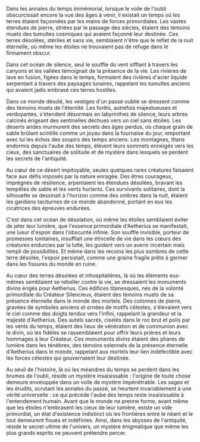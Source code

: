   
Dans les annales du temps immémorial, lorsque le voile de l'oubli obscurcissait encore la vue des âges à venir, il existait un temps où les terres étaient façonnées par les mains de forces primordiales. Les vastes étendues de pierre, striées par le passage des siècles, étaient des témoins muets des tumultes cosmiques qui avaient façonné leur destinée. Ces terres désolées, stériles et sans vie, semblaient n'être que le reflet de la nuit éternelle, où même les étoiles ne trouvaient pas de refuge dans le firmament obscur.

Dans cet océan de silence, seul le souffle du vent sifflant à travers les canyons et les vallées témoignait de la présence de la vie. Les rivières de lave en fusion, figées dans le temps, formaient des rivières d'acier liquide serpentant à travers des paysages lunaires, rappelant les tumultes anciens qui avaient jadis embrasé ces terres hostiles.

Dans ce monde désolé, les vestiges d'un passé oublié se dressent comme des témoins muets de l'éternité. Les forêts, autrefois majestueuses et verdoyantes, s'étendent désormais en labyrinthes de silence, leurs arbres calcinés érigeant des sentinelles déchues vers un ciel sans étoiles. Les déserts arides murmurent des secrets des âges perdus, où chaque grain de sable brûlant scintille comme un joyau dans la fournaise du jour, emportant avec lui les échos des soupirs des temps anciens. Les montagnes, titans endormis depuis l'aube des temps, élèvent leurs sommets enneigés vers les cieux, des sanctuaires de solitude et de mystère dans lesquels se perdent les secrets de l'antiquité.

Au cœur de ce désert impitoyable, seules quelques rares créatures faisaient face aux défis imposés par la nature enragée. Des êtres courageux, imprégnés de résilience, arpentaient les étendues désolées, bravant les tempêtes de sable et les vents hurlants. Ces survivants solitaires, dont la silhouette se dessinait à l'horizon comme des ombres dans la nuit, étaient les gardiens taciturnes de ce monde abandonné, portant en eux les cicatrices des épreuves endurées.

C'est dans cet océan de désolation, où même les étoiles semblaient éviter de jeter leur lumière, que l'essence primordiale d'Aetherius se manifestait, une lueur d'espoir dans l'obscurité infinie. Son souffle invisible, porteur de promesses lointaines, insufflait une étincelle de vie dans les cœurs des créatures endurcies par la lutte, les guidant vers un avenir incertain mais rempli de possibilités. Et même dans les recoins les plus sombres de cette terre désolée, l'espoir persistait, comme une graine fragile prête à germer dans les fissures du monde en ruine.

Au cœur des terres désolées et inhospitalières, là où les éléments eux-mêmes semblaient se rebeller contre la vie, se dressaient les monuments divins érigés pour Aetherius. Ces édifices titanesques, nés de la volonté primordiale du Créateur Silencieux, étaient des témoins muets de sa présence éternelle dans le monde des mortels. Des colonnes de pierre, gravées de symboles anciens et ornées de motifs célestes, s'élevaient vers le ciel comme des doigts tendus vers l'infini, rappelant la grandeur et la majesté d'Aetherius. Des autels sacrés, ciselés dans le roc brut et polis par les vents du temps, étaient des lieux de vénération et de communion avec le divin, où les fidèles se rassemblaient pour offrir leurs prières et leurs hommages à leur Créateur. Ces monuments divins étaient des phares de lumière dans les ténèbres, des témoins solennels de la présence éternelle d'Aetherius dans le monde, rappelant aux mortels leur lien indéfectible avec les forces célestes qui gouvernaient leur destinée.

Au seuil de l'histoire, là où les méandres du temps se perdent dans les brumes de l'oubli, réside un mystère insaisissable : l'origine de toute chose demeure enveloppée dans un voile de mystère impénétrable. Les sages et les érudits, scrutant les annales du passé, se heurtent invariablement à une vérité universelle : ce qui précède l'aube des temps reste insaisissable à l'entendement humain. Avant que le monde ne prenne forme, avant même que les étoiles n'embrasent les cieux de leur lumière, existe un vide primordial, un état d'existence indistinct où les frontières entre le néant et le tout demeurent floues et indéfinies. Ainsi, dans les abysses de l'antiquité, réside le secret ultime de l'univers, un mystère énigmatique que même les plus grands esprits ne peuvent prétendre percer.